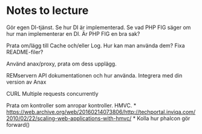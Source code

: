 Notes to lecture
========================

Gör egen DI-tjänst.
Se hur DI är implementerad.
Se vad PHP FIG säger om hur man implementerar en DI.
Är PHP FIG en bra sak?




Prata om/lägg till Cache och/eller Log.
Hur kan man använda dem?
    Fixa README-filer?




Använd anax/proxy, prata om dess upplägg.



REMservern
    API dokumentationen och hur använda.
    Integrera med din version av Anax

CURL
    Multiple requests concurrently

Prata om kontroller som anropar kontroller. HMVC.
    * https://web.archive.org/web/20160214073806/http://techportal.inviqa.com/2010/02/22/scaling-web-applications-with-hmvc/
    * Kolla hur phalcon gör forward()
